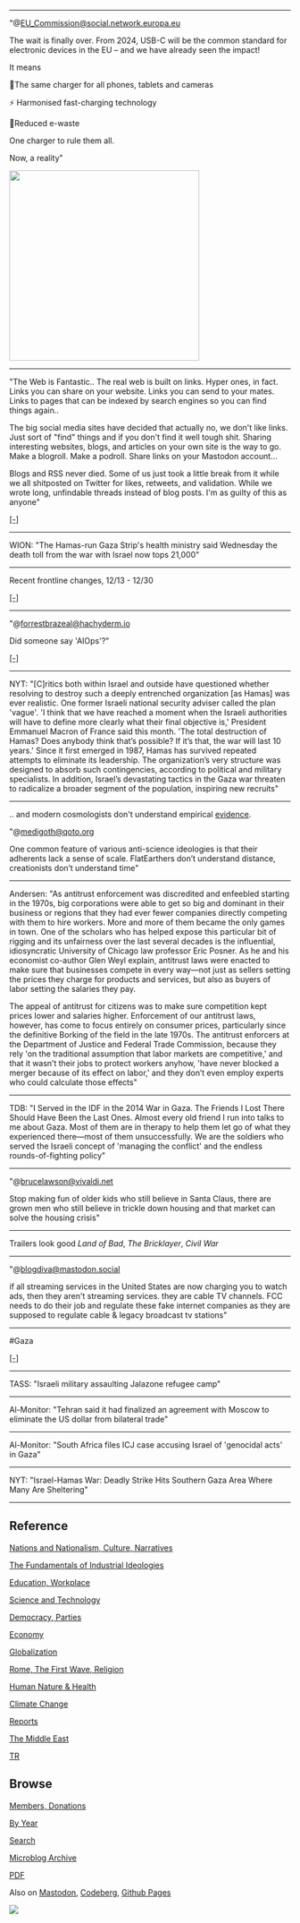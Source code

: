 

---

"@EU_Commission@social.network.europa.eu

The wait is finally over. From 2024, USB-C will be the common standard
for electronic devices in the EU – and we have already seen the
impact!

It means 

🔌The same charger for all phones, tablets and cameras 

⚡ Harmonised fast-charging technology 

🔄Reduced e-waste 
 
One charger to rule them all. 

Now, a reality"

<img width='340' src='https://social.network.europa.eu/system/media_attachments/files/111/534/243/518/875/569/small/6187e248ddd111cf.jpeg'/> 

---

"The Web is Fantastic.. The real web is built on links. Hyper ones, in
fact. Links you can share on your website. Links you can send to your
mates. Links to pages that can be indexed by search engines so you can
find things again..

The big social media sites have decided that actually no, we don't
like links. Just sort of "find" things and if you don't find it well
tough shit. Sharing interesting websites, blogs, and articles on your
own site is the way to go. Make a blogroll. Make a podroll. Share
links on your Mastodon account...

Blogs and RSS never died. Some of us just took a little break from it
while we all shitposted on Twitter for likes, retweets, and
validation. While we wrote long, unfindable threads instead of blog
posts. I'm as guilty of this as anyone"

[[-]](https://rknight.me/blog/the-web-is-fantastic/)

---

WION: "The Hamas-run Gaza Strip's health ministry said Wednesday the
death toll from the war with Israel now tops 21,000"

---

Recent frontline changes, 12/13 - 12/30

[[-]](mbl/2024/ukrmap1.html)

---

"@forrestbrazeal@hachyderm.io

Did someone say 'AIOps'?"

[[-]](https://media.hachyderm.io/media_attachments/files/109/903/487/374/261/366/small/3c0524d85eb1d539.png)

---

NYT: "[C]ritics both within Israel and outside have questioned whether
resolving to destroy such a deeply entrenched organization [as Hamas]
was ever realistic. One former Israeli national security adviser
called the plan 'vague'. 'I think that we have reached a moment when
the Israeli authorities will have to define more clearly what their
final objective is,' President Emmanuel Macron of France said this
month. 'The total destruction of Hamas? Does anybody think that’s
possible? If it’s that, the war will last 10 years.' Since it first
emerged in 1987, Hamas has survived repeated attempts to eliminate its
leadership. The organization’s very structure was designed to absorb
such contingencies, according to political and military
specialists. In addition, Israel’s devastating tactics in the Gaza war
threaten to radicalize a broader segment of the population, inspiring
new recruits"

---

.. and modern cosmologists don't understand empirical [evidence](2022/10/the-big-bang.html).

"@medigoth@qoto.org

One common feature of various anti-science ideologies is that their
adherents lack a sense of scale. FlatEarthers don’t understand
distance, creationists don’t understand time"

---

Andersen: "As antitrust enforcement was discredited and enfeebled
starting in the 1970s, big corporations were able to get so big and
dominant in their business or regions that they had ever fewer
companies directly competing with them to hire workers. More and more
of them became the only games in town. One of the scholars who has
helped expose this particular bit of rigging and its unfairness over
the last several decades is the influential, idiosyncratic University
of Chicago law professor Eric Posner. As he and his economist
co-author Glen Weyl explain, antitrust laws were enacted to make sure
that businesses compete in every way—not just as sellers setting the
prices they charge for products and services, but also as buyers of
labor setting the salaries they pay.

The appeal of antitrust for citizens was to make sure competition kept
prices lower and salaries higher. Enforcement of our antitrust laws,
however, has come to focus entirely on consumer prices, particularly
since the definitive Borking of the field in the late 1970s. The
antitrust enforcers at the Department of Justice and Federal Trade
Commission, because they rely 'on the traditional assumption that
labor markets are competitive,' and that it wasn’t their jobs to
protect workers anyhow, 'have never blocked a merger because of its
effect on labor,' and they don’t even employ experts who could
calculate those effects"

---

TDB: "I Served in the IDF in the 2014 War in Gaza. The Friends I Lost
There Should Have Been the Last Ones. Almost every old friend I run
into talks to me about Gaza. Most of them are in therapy to help them
let go of what they experienced there—most of them unsuccessfully. We
are the soldiers who served the Israeli concept of 'managing the
conflict' and the endless rounds-of-fighting policy"

---

"@brucelawson@vivaldi.net

Stop making fun of older kids who still believe in Santa Claus, there
are grown men who still believe in trickle down housing and that
market can solve the housing crisis"

---

Trailers look good *Land of Bad*, *The Bricklayer*, *Civil War*

---

"@blogdiva@mastodon.social

if all streaming services in the United States are now charging you
to watch ads, then they aren't streaming services. they are cable TV
channels. FCC needs to do their job and regulate these fake
internet companies as they are supposed to regulate cable & legacy
broadcast tv stations"

---

\#Gaza

[[-]](https://files.mastodon.social/media_attachments/files/111/658/984/465/793/066/small/4036bbaefb4521ee.png)

---

TASS: "Israeli military assaulting Jalazone refugee camp"

---

Al-Monitor: "Tehran said it had finalized an agreement with Moscow to
eliminate the US dollar from bilateral trade"

---

Al-Monitor: "South Africa files ICJ case accusing Israel of 'genocidal acts' in Gaza"

---

NYT: "Israel-Hamas War: Deadly Strike Hits Southern Gaza Area Where Many Are Sheltering"

---

## Reference

[Nations and Nationalism, Culture, Narratives](0119/2013/02/nations-and-nationalism.html)

[The Fundamentals of Industrial Ideologies](0119/2011/04/fundamentals-of-industrial-ideologies.html)

[Education, Workplace](0119/2017/09/education-workplace.html)

[Science and Technology](0119/2018/09/science-technology.html)

[Democracy, Parties](0119/2016/11/democracy.html)

[Economy](2021/01/economy.html)

[Globalization](0119/2018/09/globalization.html)

[Rome, The First Wave, Religion](0119/2017/12/rome.html)

[Human Nature & Health](2020/07/human-nature.html)

[Climate Change](2022/01/climate.html)

[Reports](2021/01/reports.html)

[The Middle East](0119/2019/07/middleeast.html)

[TR](../tr/index.html)

## Browse

[Members, Donations](2022/08/members.html)

[By Year](years.html)

[Search](search.html)

[Microblog Archive](mbl/index.html)

[PDF](https://drive.google.com/uc?export=view&id=1FSi-1MnqXVq_PVTEXzzflwN8-7h92N_R)

Also on 
[Mastodon](https://fosstodon.org/@muratk5n),
[Codeberg](https://muratk5n.codeberg.page/en/),
[Github Pages](https://muratk5n.github.io/thirdwave/en/)

<img src='https://drive.google.com/uc?export=view&id=1zsIeciFSvlr-sWB84Tc0mfZ_NYqn9VQx'/> 
